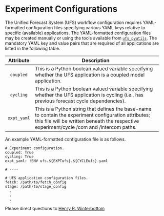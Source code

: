 # Experiment Configurations

The Unified Forecast System (UFS) workflow configuration requires
YAML-formatted configuration files specifying various YAML keys
relative to specific (available) applications. The YAML-formatted
configuration files may be created manually or using the tools
available from
[`ufs_pyutils`](https://github.com/HenryWinterbottom-NOAA/ufs_pyutils). The
mandatory YAML key and value pairs that are required of all
applications are listed in the following table.

<div align="center">

| Attribute | Description |
| :-------------: | :-------------: |
| `coupled` | <div align="left">This is a Python boolean valued variable specifying whether the UFS application is a coupled model application. </div> | 
| `cycling` | <div align="left">This is a Python boolean valued variable specifying whether the UFS application is cycling (i.e., has previous forecast cycle dependencies). </div> | 
| `expt_yaml` | <div align="left">This is a Python string that defines the base-name to contain the experiment configuration attributes; this file will be written beneath the respective experiment/cycle /com and /intercom paths. </div> |

</div>

An example YAML-formatted configuration file is as follows.

~~~
# Experiment configuration.
coupled: True
cycling: True
expt_yaml: !ENV ufs.${EXPTufs}.${CYCLEufs}.yaml

# ----

# UFS application configuration files.
fetch: /path/to/fetch_config
stage: /path/to/stage_config
  .
  .
  .
~~~

Please direct questions to [Henry
R. Winterbottom](mailto:henry.winterbottom@noaa.gov?subject=[UFS-Applications])